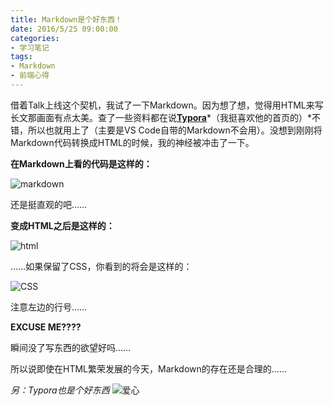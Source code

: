 ```yaml
---
title: Markdown是个好东西！
date: 2016/5/25 09:00:00
categories:
- 学习笔记
tags:
- Markdown
- 前端心得
---
```


借着Talk上线这个契机，我试了一下Markdown。因为想了想，觉得用HTML来写长文那画面有点太美。查了一些资料都在说[**Typora**](http://www.typora.io/)*（我挺喜欢他的首页的）*不错，所以也就用上了（主要是VS Code自带的Markdown不会用）。没想到刚刚将Markdown代码转换成HTML的时候，我的神经被冲击了一下。

<!--more-->

**在Markdown上看的代码是这样的：**

 ![markdown](https://talk-1252562537.cos.ap-hongkong.myqcloud.com/images/pre/ss1.PNG)

还是挺直观的吧……

**变成HTML之后是这样的：**

 ![html](https://talk-1252562537.cos.ap-hongkong.myqcloud.com/images/pre/ss2.PNG)

……如果保留了CSS，你看到的将会是这样的：

 ![CSS](https://talk-1252562537.cos.ap-hongkong.myqcloud.com/images/pre/ss3.PNG)

注意左边的行号……

**EXCUSE  ME????**

瞬间没了写东西的欲望好吗……

所以说即使在HTML繁荣发展的今天，Markdown的存在还是合理的……

*另：Typora也是个好东西* ![爱心](https://talk-1252562537.cos.ap-hongkong.myqcloud.com/emotions/aixin.png)